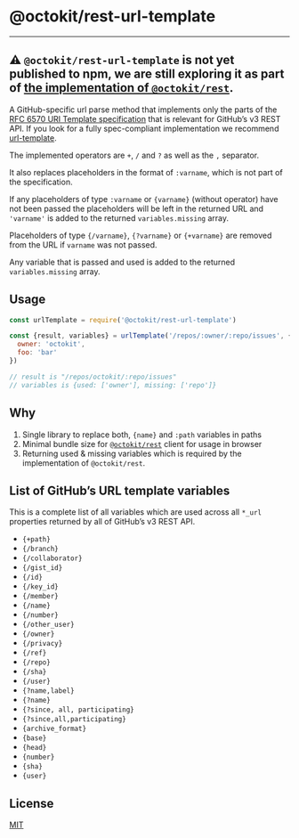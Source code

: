 # @octokit/rest-url-template

---
⚠️ `@octokit/rest-url-template` is not yet published to npm, we are still
exploring it as part of [the implementation of `@octokit/rest`](https://github.com/octokit/node-github/pull/680).
---

A GitHub-specific url parse method that implements only the parts of the
[RFC 6570 URI Template specification](https://tools.ietf.org/html/rfc6570)
that is relevant for GitHub’s v3 REST API. If you look for a fully
spec-compliant implementation we recommend [url-template](https://www.npmjs.com/package/url-template).

The implemented operators are
`+`, `/` and `?` as well as the `,` separator.

It also replaces placeholders in the format of `:varname`, which is not part of
the specification.

If any placeholders of type `:varname` or `{varname}` (without operator)
have not been passed the placeholders will be left in the returned URL and
`'varname'` is added to the returned `variables.missing` array.

Placeholders of type `{/varname}`, `{?varname}` or `{+varname}` are removed
from the URL if `varname` was not passed.

Any variable that is passed and used is added to the returned `variables.missing` array.

## Usage

```js
const urlTemplate = require('@octokit/rest-url-template')

const {result, variables} = urlTemplate('/repos/:owner/:repo/issues', {
  owner: 'octokit',
  foo: 'bar'
})

// result is "/repos/octokit/:repo/issues"
// variables is {used: ['owner'], missing: ['repo']}
```

## Why

1. Single library to replace both, `{name}` and `:path` variables in paths
2. Minimal bundle size for [`@octokit/rest`](https://github.com/octokit/rest)
   client for usage in browser
3. Returning used & missing variables which is required by the implementation
   of `@octokit/rest`.

## List of GitHub’s URL template variables

This is a complete list of all variables which are used across all `*_url`
properties returned by all of GitHub’s v3 REST API.

- `{+path}`
- `{/branch}`
- `{/collaborator}`
- `{/gist_id}`
- `{/id}`
- `{/key_id}`
- `{/member}`
- `{/name}`
- `{/number}`
- `{/other_user}`
- `{/owner}`
- `{/privacy}`
- `{/ref}`
- `{/repo}`
- `{/sha}`
- `{/user}`
- `{?name,label}`
- `{?name}`
- `{?since, all, participating}`
- `{?since,all,participating}`
- `{archive_format}`
- `{base}`
- `{head}`
- `{number}`
- `{sha}`
- `{user}`

## License

[MIT]('LICENSE')
